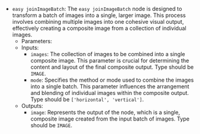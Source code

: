 - `easy joinImageBatch`: The `easy joinImageBatch` node is designed to transform a batch of images into a single, larger image. This process involves combining multiple images into one cohesive visual output, effectively creating a composite image from a collection of individual images.
    - Parameters:
    - Inputs:
        - `images`: The collection of images to be combined into a single composite image. This parameter is crucial for determining the content and layout of the final composite output. Type should be `IMAGE`.
        - `mode`: Specifies the method or mode used to combine the images into a single batch. This parameter influences the arrangement and blending of individual images within the composite output. Type should be `['horizontal', 'vertical']`.
    - Outputs:
        - `image`: Represents the output of the node, which is a single, composite image created from the input batch of images. Type should be `IMAGE`.
